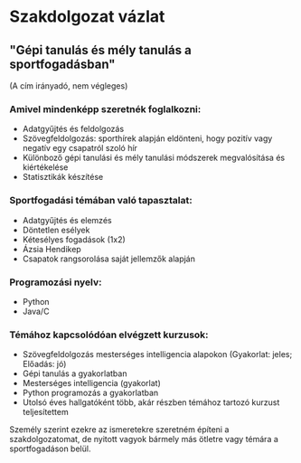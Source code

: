 # Szakdolgozat vázlat

## "Gépi tanulás és mély tanulás a sportfogadásban"

(A cím irányadó, nem végleges)

### Amivel mindenképp szeretnék foglalkozni:

   - Adatgyűjtés és feldolgozás
   - Szövegfeldolgozás: sporthírek alapján eldönteni, hogy pozitív vagy negatív egy csapatról szoló hír
   - Különboző gépi tanulási és mély tanulási módszerek megvalósítása és kiértékelése
   - Statisztikák készítése 


### Sportfogadási témában való tapasztalat:

   - Adatgyűjtés és elemzés
   - Döntetlen esélyek
   - Kétesélyes fogadások (1x2)
   - Ázsia Hendikep 
   - Csapatok rangsorolása saját jellemzők alapján

### Programozási nyelv:

   - Python
   - Java/C 

### Témához kapcsolódóan elvégzett kurzusok:

   - Szövegfeldolgozás mesterséges intelligencia alapokon (Gyakorlat: jeles; Előadás: jó)
   - Gépi tanulás a gyakorlatban
   - Mesterséges intelligencia (gyakorlat)
   - Python programozás a gyakorlatban
   - Utolsó éves hallgatóként több, akár részben témához tartozó kurzust teljesítettem

Személy szerint ezekre az ismeretekre szeretném építeni a szakdolgozatomat, de nyitott vagyok bármely más ötletre vagy témára a sportfogadáson belül.
